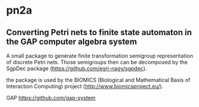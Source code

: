 # pn2a
##  Converting Petri nets to finite state automaton in the GAP computer algebra system 

A small package to generate finite transformation semigroup representation of discrete Petri nets.
Those semigroups then can be decomposed by the SgpDec package (https://github.com/egri-nagy/sgpdec).

the package is used by the BIOMICS (Biological and Mathematical Basis of Interaction Computing) project (http://www.biomicsproject.eu/).

GAP https://github.com/gap-system
